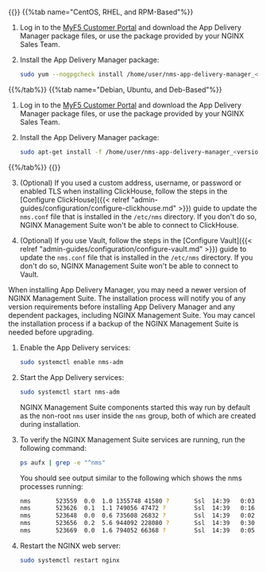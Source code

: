 #
{{<tabs name="install_adm_offline">}}
{{%tab name="CentOS, RHEL, and RPM-Based"%}}

1. Log in to the [MyF5 Customer Portal](https://account.f5.com/myf5) and download the App Delivery Manager package files, or use the package provided by your NGINX Sales Team.

2. Install the App Delivery Manager package:

   ```bash
   sudo yum --nogpgcheck install /home/user/nms-app-delivery-manager_<version>.x86_64.rpm
   ```

{{%/tab%}}
{{%tab name="Debian, Ubuntu, and Deb-Based"%}}

1. Log in to the [MyF5 Customer Portal](https://account.f5.com/myf5) and download the App Delivery Manager package files, or use the package provided by your NGINX Sales Team.

2. Install the App Delivery Manager package:

   ```bash
   sudo apt-get install -f /home/user/nms-app-delivery-manager_<version>_amd64.deb
   ```

{{%/tab%}}
{{</tabs>}}

3. (Optional) If you used a custom address, username, or password or enabled TLS when installing ClickHouse, follow the steps in the [Configure ClickHouse]({{< relref "admin-guides/configuration/configure-clickhouse.md" >}}) guide to update the `nms.conf` file that is installed in the `/etc/nms` directory. If you don't do so, NGINX Management Suite won't be able to connect to ClickHouse.

1. (Optional) If you use Vault, follow the steps in the [Configure Vault]({{< relref "admin-guides/configuration/configure-vault.md" >}}) guide to update the `nms.conf` file that is installed in the `/etc/nms` directory. If you don't do so, NGINX Management Suite won't be able to connect to Vault.

When installing App Delivery Manager, you may need a newer version of NGINX Management Suite. The installation process will notify you of any version requirements before installing App Delivery Manager and any dependent packages, including NGINX Management Suite. You may cancel the installation process if a backup of the NGINX Management Suite is needed before upgrading.

1. Enable the App Delivery services:

    ```bash
    sudo systemctl enable nms-adm
    ```

1. Start the App Delivery services:

    ```bash
    sudo systemctl start nms-adm
    ```

    NGINX Management Suite components started this way run by default as the non-root `nms` user inside the `nms` group, both of which are created during installation.

1. To verify the NGINX Management Suite services are running, run the following command:

    ```bash
    ps aufx | grep -e "^nms"
    ```
    You should see output similar to the following which shows the nms processes running:

    ```bash
    nms       523559  0.0  1.0 1355748 41580 ?       Ssl  14:39   0:03 /usr/bin/nms-adm server
    nms       523626  0.1  1.1 749056 47472 ?        Ssl  14:39   0:16 /usr/bin/nms-ingestion
    nms       523648  0.0  0.6 735608 26832 ?        Ssl  14:39   0:02 /usr/bin/nms-integrations
    nms       523656  0.2  5.6 944092 228080 ?       Ssl  14:39   0:30 /usr/bin/nms-dpm
    nms       523669  0.0  1.6 794052 66368 ?        Ssl  14:39   0:05 /usr/bin/nms-core
    ```
    
1. Restart the NGINX web server:

   ```bash
   sudo systemctl restart nginx  
   ```

<!-- Do not remove. Keep this code at the bottom of the include -->
<!-- DOCS-000 -->
